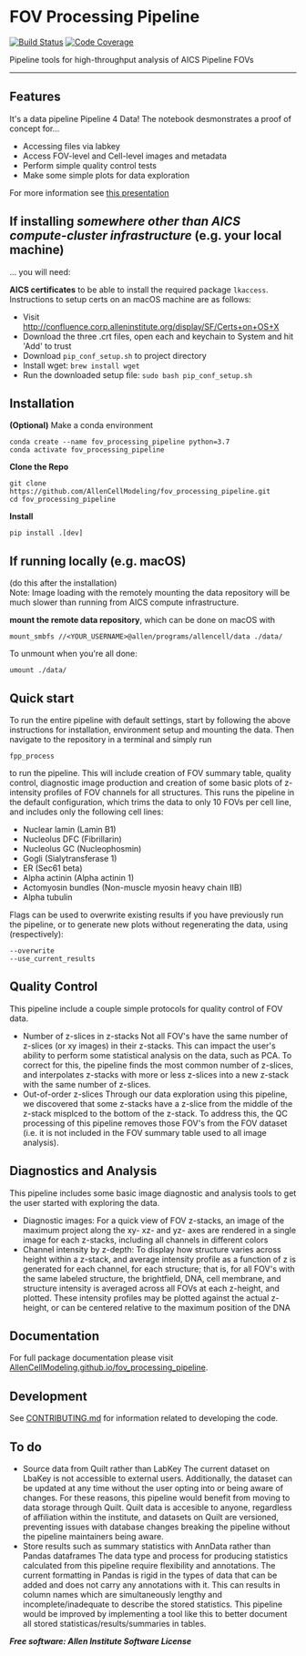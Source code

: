 # FOV Processing Pipeline


<!--
[![Documentation](https://github.com/AllenCellModeling/fov_processing_pipeline/workflows/Documentation/badge.svg)](https://gregjohnso.github.io/fov_processing_pipeline)
-->
[![Build Status](https://github.com/AllenCellModeling/fov_processing_pipeline/workflows/Build%20Master/badge.svg)](https://github.com/AllenCellModeling/fov_processing_pipeline/actions)
[![Code Coverage](https://codecov.io/gh/AllenCellModeling/fov_processing_pipeline/branch/master/graph/badge.svg)](https://codecov.io/gh/AllenCellModeling/fov_processing_pipeline)

Pipeline tools for high-throughput analysis of AICS Pipeline FOVs

---

## Features
It's a data pipeline Pipeline 4 Data!
The notebook desmonstrates a proof of concept for...
* Accessing files via labkey
* Access FOV-level and Cell-level images and metadata
* Perform simple quality control tests
* Make some simple plots for data exploration

For more information see [this presentation](https://docs.google.com/presentation/d/13nFQ0KDxBti7Vgont6fcrv0gaE3NaGr-Deb-aNl2xLY/edit?usp=sharing)


## If installing *somewhere other than AICS compute-cluster infrastructure* (e.g. your local machine)
... you will need:

**AICS certificates** to be able to install the required package `lkaccess`. Instructions to setup certs on an macOS machine are as follows:

- Visit http://confluence.corp.alleninstitute.org/display/SF/Certs+on+OS+X
- Download the three .crt files, open each and keychain to System and hit 'Add' to trust
- Download `pip_conf_setup.sh` to project directory
- Install wget: `brew install wget`
- Run the downloaded setup file: `sudo bash pip_conf_setup.sh`

## Installation
**(Optional)** Make a conda environment
```
conda create --name fov_processing_pipeline python=3.7  
conda activate fov_processing_pipeline
```

**Clone the Repo**
```
git clone https://github.com/AllenCellModeling/fov_processing_pipeline.git
cd fov_processing_pipeline
```

**Install**  

```
pip install .[dev]
```

## If running locally (e.g. macOS)
(do this after the installation)  
Note: Image loading with the remotely mounting the data repository will be much slower than running from AICS compute infrastructure.

**mount the remote data repository**, which can be done on macOS with 

```
mount_smbfs //<YOUR_USERNAME>@allen/programs/allencell/data ./data/
```

To unmount when you're all done:

```
umount ./data/
```

## Quick start
To run the entire pipeline with default settings, start by following the above instructions for installation, environment setup and mounting the data. Then navigate to the repository in a terminal and simply run

```
fpp_process
```

to run the pipeline. This will include creation of FOV summary table, quality control, diagnostic image production and creation of some basic plots of z-intensity profiles of FOV channels for all structures. This runs the pipeline in the default configuration, which trims the data to only 10 FOVs per cell line, and includes only the following cell lines:
- Nuclear lamin (Lamin B1)
- Nucleolus DFC (Fibrillarin)
- Nucleolus GC (Nucleophosmin)
- Gogli (Sialytransferase 1)
- ER (Sec61 beta)
- Alpha actinin (Alpha actinin 1)
- Actomyosin bundles (Non-muscle myosin heavy chain IIB)
- Alpha tubulin

Flags can be used to overwrite existing results if you have previously run the pipeline, or to generate new plots without regenerating the data, using (respectively):
```
--overwrite
--use_current_results
```

## Quality Control
This pipeline include a couple simple protocols for quality control of FOV data.
* Number of z-slices in z-stacks
Not all FOV's have the same number of z-slices (or xy images) in their z-stacks. This can impact the user's ability to perform some statistical analysis on the data, such as PCA. To correct for this, the pipeline finds the most common number of z-slices, and interpolates z-stacks with more or less z-slices into a new z-stack with the same number of z-slices.
* Out-of-order z-slices
Through our data exploration using this pipeline, we discovered that some z-stacks have a z-slice from the middle of the z-stack misplced to the bottom of the z-stack. To address this, the QC processing of this pipeline removes those FOV's from the FOV dataset (i.e. it is not included in the FOV summary table used to all image analysis).

## Diagnostics and Analysis
This pipeline includes some basic image diagnostic and analysis tools to get the user started with exploring the data.
* Diagnostic images: For a quick view of FOV z-stacks, an image of the maximum project along the xy- xz- and yz- axes are rendered in a single image for each z-stacks, including all channels in different colors
* Channel intensity by z-depth: To display how structure varies across height within a z-stack, and average intensity profile as a function of z is generated for each channel, for each structure; that is, for all FOV's with the same labeled structure, the brightfield, DNA, cell membrane, and structure intensity is averaged across all FOVs at each z-height, and plotted. These intensity profiles may be plotted against the actual z-height, or can be centered relative to the maximum position of the DNA


## Documentation
For full package documentation please visit [AllenCellModeling.github.io/fov_processing_pipeline](https://AllenCellModeling.github.io/fov_processing_pipeline).

## Development
See [CONTRIBUTING.md](CONTRIBUTING.md) for information related to developing the code.

## To do
* Source data from Quilt rather than LabKey
The current dataset on LbaKey is not accessible to external users. Additionally, the dataset can be updated at any time without the user opting into or being aware of changes. For these reasons, this pipeline would benefit from moving to data storage through Quilt. Quilt data is accesible to anyone, regardless of affiliation within the institute, and datasets on Quilt are versioned, preventing issues with database changes breaking the pipeline without the pipeline maintainers being aware.
* Store results such as summary statistics with AnnData rather than Pandas dataframes
The data type and process for producing statistics calculated from this pipeline require flexibility and annotations. The current formatting in Pandas is rigid in the types of data that can be added and does not carry any annotations with it. This can results in column names which are simultaneously lengthy and incomplete/inadequate to describe the stored statistics. This pipeline would be improved by implementing a tool like this to better document all stored statisticas/results/summaries in tables.


***Free software: Allen Institute Software License***

